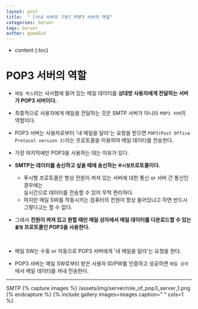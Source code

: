 ```yaml
---
layout: post
title:  " [사내 서버의 기본] POP3 서버의 역할"
categories: Server
tags: Server
author: goodGid
---
```

* content
{:toc}

# POP3 서버의 역할

* `메일 박스`라는 사서함에 들어 있는 메일 데이터를 <b>상대방 사용자에게 전달하는 서버가 POP3 서버이다.</b>

* 최종적으로 사용자에게 메일을 전달하는 것은 SMTP 서버가 아니라 `POP3 서버`의 역할이다.

* POP3 서버는 사용자로부터 '내 메일을 달라'는 요청을 받으면 `POP3(Post Office Protocol version 3)`라는 프로토콜을 이용하여 메일 데이터를 전송한다.

* 가장 마지막에만 POP3을 사용하는 데는 이유가 있다.

* <b>SMTP는 데이터를 송신하고 싶을 때에 송신하는 `푸시형`프로토콜이다.</b>
    - 푸시형 프로토콜은 항상 전원이 켜져 있는 서버에 대한 통신 or 서버 간 통신인 경우에는 <br> 실시간으로 데이터를 전송할 수 있어 무척 편리하다.
    - 하지만 메일 SW를 작동시키는 컴퓨터의 전원이 항상 들어있냐고 하면 반드시 그렇다고는 할 수 없다.

* 그래서 <b>전원이 켜져 있고 원할 때만 메일 상자에서 메일 데이터를 다운로드할 수 있는 `풀형` 프로토콜인 POP3을 사용한다.</b>

<br>

* 메일 SW는 수동 or 자동으로 POP3 서버에게 '내 메일을 달라'는 요청을 한다.

* POP3 서버는 메일 SW로부터 받은 사용자 ID/PW를 인증하고 성공하면 `메일 상자`에서 메일 데이터를 꺼내 전송한다.

---

SMTP
{% capture images %}
    /assets/img/server/role_of_pop3_server_1.png
{% endcapture %}
{% include gallery images=images caption=" " cols=1 %}

